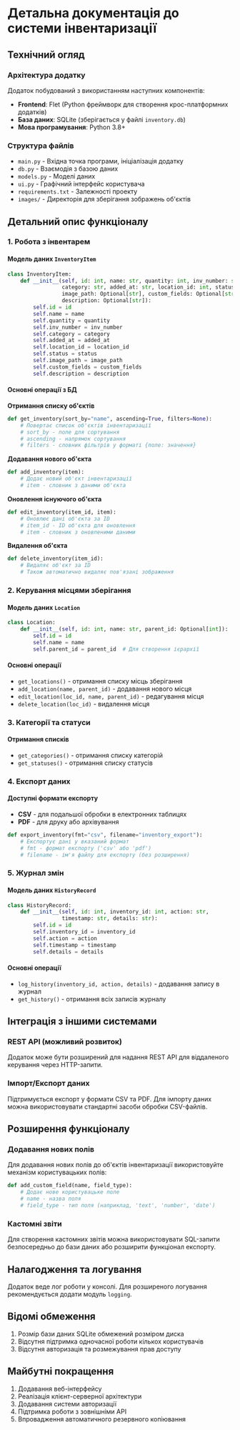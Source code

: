 # Детальна документація до системи інвентаризації

## Технічний огляд

### Архітектура додатку

Додаток побудований з використанням наступних компонентів:
- **Frontend**: Flet (Python фреймворк для створення крос-платформних додатків)
- **База даних**: SQLite (зберігається у файлі `inventory.db`)
- **Мова програмування**: Python 3.8+

### Структура файлів

- `main.py` - Вхідна точка програми, ініціалізація додатку
- `db.py` - Взаємодія з базою даних
- `models.py` - Моделі даних
- `ui.py` - Графічний інтерфейс користувача
- `requirements.txt` - Залежності проекту
- `images/` - Директорія для зберігання зображень об'єктів

## Детальний опис функціоналу

### 1. Робота з інвентарем

#### Модель даних `InventoryItem`
```python
class InventoryItem:
    def __init__(self, id: int, name: str, quantity: int, inv_number: str, 
                 category: str, added_at: str, location_id: int, status: str, 
                 image_path: Optional[str], custom_fields: Optional[str], 
                 description: Optional[str]):
        self.id = id
        self.name = name
        self.quantity = quantity
        self.inv_number = inv_number
        self.category = category
        self.added_at = added_at
        self.location_id = location_id
        self.status = status
        self.image_path = image_path
        self.custom_fields = custom_fields
        self.description = description
```

#### Основні операції з БД

**Отримання списку об'єктів**
```python
def get_inventory(sort_by="name", ascending=True, filters=None):
    # Повертає список об'єктів інвентаризації
    # sort_by - поле для сортування
    # ascending - напрямок сортування
    # filters - словник фільтрів у форматі {поле: значення}
```

**Додавання нового об'єкта**
```python
def add_inventory(item):
    # Додає новий об'єкт інвентаризації
    # item - словник з даними об'єкта
```

**Оновлення існуючого об'єкта**
```python
def edit_inventory(item_id, item):
    # Оновлює дані об'єкта за ID
    # item_id - ID об'єкта для оновлення
    # item - словник з оновленими даними
```

**Видалення об'єкта**
```python
def delete_inventory(item_id):
    # Видаляє об'єкт за ID
    # Також автоматично видаляє пов'язані зображення
```

### 2. Керування місцями зберігання

#### Модель даних `Location`
```python
class Location:
    def __init__(self, id: int, name: str, parent_id: Optional[int]):
        self.id = id
        self.name = name
        self.parent_id = parent_id  # Для створення ієрархії
```

#### Основні операції
- `get_locations()` - отримання списку місць зберігання
- `add_location(name, parent_id)` - додавання нового місця
- `edit_location(loc_id, name, parent_id)` - редагування місця
- `delete_location(loc_id)` - видалення місця

### 3. Категорії та статуси

#### Отримання списків
- `get_categories()` - отримання списку категорій
- `get_statuses()` - отримання списку статусів

### 4. Експорт даних

#### Доступні формати експорту
- **CSV** - для подальшої обробки в електронних таблицях
- **PDF** - для друку або архівування

```python
def export_inventory(fmt="csv", filename="inventory_export"):
    # Експортує дані у вказаний формат
    # fmt - формат експорту ('csv' або 'pdf')
    # filename - ім'я файлу для експорту (без розширення)
```

### 5. Журнал змін

#### Модель даних `HistoryRecord`
```python
class HistoryRecord:
    def __init__(self, id: int, inventory_id: int, action: str, 
                 timestamp: str, details: str):
        self.id = id
        self.inventory_id = inventory_id
        self.action = action
        self.timestamp = timestamp
        self.details = details
```

#### Основні операції
- `log_history(inventory_id, action, details)` - додавання запису в журнал
- `get_history()` - отримання всіх записів журналу

## Інтеграція з іншими системами

### REST API (можливий розвиток)
Додаток може бути розширений для надання REST API для віддаленого керування через HTTP-запити.

### Імпорт/Експорт даних
Підтримується експорт у формати CSV та PDF. Для імпорту даних можна використовувати стандартні засоби обробки CSV-файлів.

## Розширення функціоналу

### Додавання нових полів
Для додавання нових полів до об'єктів інвентаризації використовуйте механізм користувацьких полів:

```python
def add_custom_field(name, field_type):
    # Додає нове користувацьке поле
    # name - назва поля
    # field_type - тип поля (наприклад, 'text', 'number', 'date')
```

### Кастомні звіти
Для створення кастомних звітів можна використовувати SQL-запити безпосередньо до бази даних або розширити функціонал експорту.

## Налагодження та логування

Додаток веде лог роботи у консолі. Для розширеного логування рекомендується додати модуль `logging`.

## Відомі обмеження

1. Розмір бази даних SQLite обмежений розміром диска
2. Відсутня підтримка одночасної роботи кількох користувачів
3. Відсутня авторизація та розмежування прав доступу

## Майбутні покращення

1. Додавання веб-інтерфейсу
2. Реалізація клієнт-серверної архітектури
3. Додавання системи авторизації
4. Підтримка роботи з зовнішніми API
5. Впровадження автоматичного резервного копіювання
